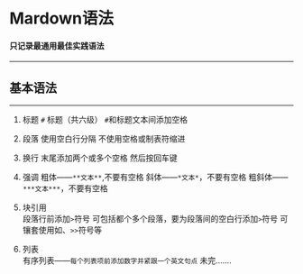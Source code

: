 # **Mardown语法** 
#### 只记录最通用最佳实践语法  
 ******    
## **基本语法**  
 ******

1. 标题
	`#` 标题（共六级）
	`#`和标题文本间添加空格

2. 段落
	使用空白行分隔
	不使用空格或制表符缩进

3. 换行
	末尾添加两个或多个空格 然后按回车键

4. 强调
	粗体——`**文本**`,不要有空格
	斜体——`*文本*`，不要有空格
	粗斜体——`***文本***`，不要有空格

5. 块引用  
	段落行前添加`>`符号
	可包括都个多个段落，要为段落间的空白行添加`>`符号
	可镶套使用如、`>>`符号等
6. 列表  
	有序列表——`每个列表项前添加数字并紧跟一个英文句点`
	未完.......
		
